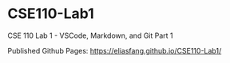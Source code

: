 # CSE110-Lab1
CSE 110 Lab 1 - VSCode, Markdown, and Git Part 1

Published Github Pages: https://eliasfang.github.io/CSE110-Lab1/